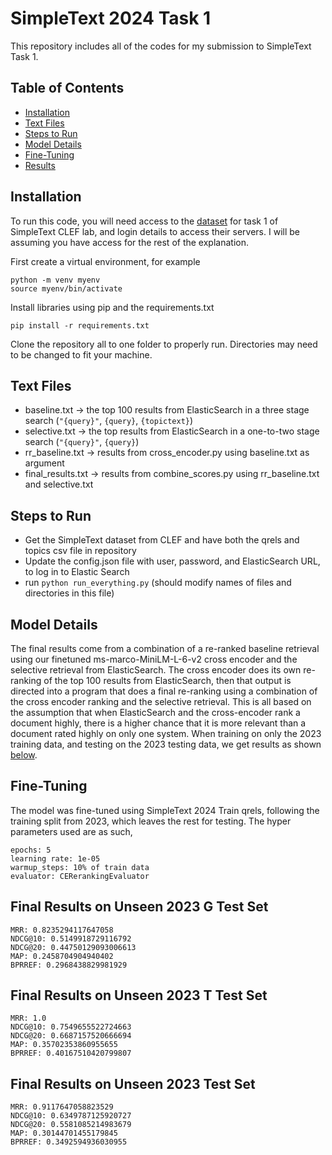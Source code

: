 # SimpleText 2024 Task 1

This repository includes all of the codes for my submission to SimpleText Task 1.

## Table of Contents

- [Installation](#Installation)
- [Text Files](#Text-Files)
- [Steps to Run](#Steps-to-Run)
- [Model Details](#Model-Details)
- [Fine-Tuning](#Fine-Tuning)
- [Results](#Final-Results-on-Unseen-2023-Test-Set)

## Installation

To run this code, you will need access to the [dataset](https://simpletext-project.com/2024/en/) for task 1 of SimpleText CLEF lab, and login details to access their servers. I will be assuming you have access for the rest of the explanation.

First create a virtual environment, for example

    python -m venv myenv
    source myenv/bin/activate

Install libraries using pip and the requirements.txt

    pip install -r requirements.txt
    
Clone the repository all to one folder to properly run. Directories may need to be changed to fit your machine.

## Text Files
- baseline.txt -> the top 100 results from ElasticSearch in a three stage search (`"{query}"`, `{query}`, `{topictext}`)
- selective.txt -> the top results from ElasticSearch in a one-to-two stage search (`"{query}"`, `{query}`)
- rr_baseline.txt -> results from cross_encoder.py using baseline.txt as argument
- final_results.txt -> results from combine_scores.py using rr_baseline.txt and selective.txt

## Steps to Run

- Get the SimpleText dataset from CLEF and have both the qrels and topics csv file in repository
- Update the config.json file with user, password, and ElasticSearch URL, to log in to Elastic Search
- run `python run_everything.py` (should modify names of files and directories in this file)

## Model Details

The final results come from a combination of a re-ranked baseline retrieval using our finetuned ms-marco-MiniLM-L-6-v2 cross encoder and the selective retrieval from ElasticSearch. The cross encoder does its own re-ranking of the top 100 results from ElasticSearch, then that output is directed into a program that does a final re-ranking using a combination of the cross encoder ranking and the selective retrieval. This is all based on the assumption that when ElasticSearch and the cross-encoder rank a document highly, there is a higher chance that it is more relevant than a document rated highly on only one system. When training on only the 2023 training data, and testing on the 2023 testing data, we get results as shown [below](#Final-Results-on-Unseen-2023-Test-Set).

## Fine-Tuning
The model was fine-tuned using SimpleText 2024 Train qrels, following the training split from 2023, which leaves the rest for testing. The hyper parameters used are as such,

    epochs: 5
    learning rate: 1e-05
    warmup_steps: 10% of train data
    evaluator: CERerankingEvaluator

## Final Results on Unseen 2023 G Test Set

    MRR: 0.8235294117647058
    NDCG@10: 0.5149918729116792
    NDCG@20: 0.44750129093006613
    MAP: 0.2458704904940402
    BPRREF: 0.2968438829981929

## Final Results on Unseen 2023 T Test Set

    MRR: 1.0
    NDCG@10: 0.7549655522724663
    NDCG@20: 0.6687157520666694
    MAP: 0.35702353860955655
    BPRREF: 0.40167510420799807

## Final Results on Unseen 2023 Test Set
    MRR: 0.9117647058823529
    NDCG@10: 0.6349787125920727
    NDCG@20: 0.5581085214983679
    MAP: 0.30144701455179845
    BPRREF: 0.3492594936030955
